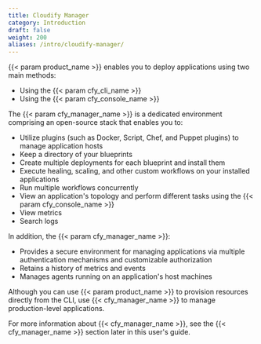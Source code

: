 ```yaml
---
title: Cloudify Manager
category: Introduction
draft: false
weight: 200
aliases: /intro/cloudify-manager/
---
```


{{< param product_name >}} enables you to deploy applications using two main methods:

* Using the {{< param cfy_cli_name >}}
* Using the {{< param cfy_console_name >}}

The {{< param cfy_manager_name >}} is a dedicated environment comprising an open-source stack that enables you to:

* Utilize plugins (such as Docker, Script, Chef, and Puppet plugins) to manage application hosts
* Keep a directory of your blueprints
* Create multiple deployments for each blueprint and install them
* Execute healing, scaling, and other custom workflows on your installed applications
* Run multiple workflows concurrently
* View an application's topology and perform different tasks using the {{< param cfy_console_name >}}
* View metrics
* Search logs

In addition, the {{< param cfy_manager_name >}}:

* Provides a secure environment for managing applications via multiple authentication mechanisms and customizable authorization
* Retains a history of metrics and events
* Manages agents running on an application's host machines

Although you can use {{< param product_name >}} to provision resources directly from the CLI, use {{< cfy_manager_name >}} to manage production-level applications.

For more information about {{< cfy_manager_name >}}, see the {{< cfy_manager_name >}} section later in this user's guide.
